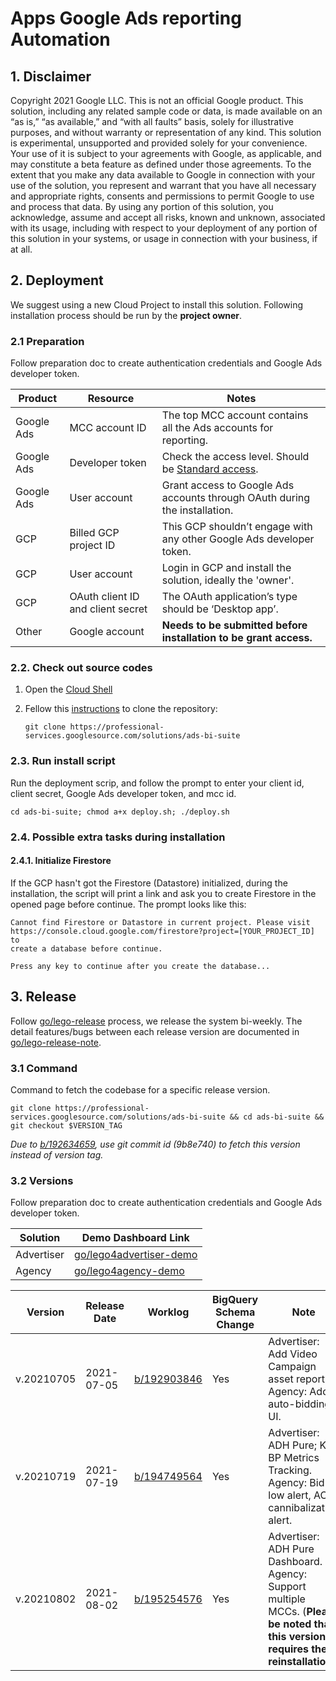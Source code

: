 # Apps Google Ads reporting Automation

## 1. Disclaimer

Copyright 2021 Google LLC.
This is not an official Google product. This solution, including any related
sample code or data, is made available on an “as is,” “as available,” and “with
all faults” basis, solely for illustrative purposes, and without warranty or
representation of any kind. This solution is experimental, unsupported and
provided solely for your convenience. Your use of it is subject to your
agreements with Google, as applicable, and may constitute a beta feature as
defined under those agreements.  To the extent that you make any data available
to Google in connection with your use of the solution, you represent and warrant
that you have all necessary and appropriate rights, consents and permissions to
permit Google to use and process that data. By using any portion of this
solution, you acknowledge, assume and accept all risks, known and unknown,
associated with its usage, including with respect to your deployment of any
portion of this solution in your systems, or usage in connection with your
business, if at all.

## 2. Deployment

We suggest using a new Cloud Project to install this solution. Following
installation process should be run by the  __project owner__.

### 2.1 Preparation

Follow preparation doc to create authentication credentials and Google Ads
developer token.

Product    | Resource     | Notes
---------- | --------------- | ---------------------------------------
Google Ads | MCC account ID  | The top MCC account contains all the Ads accounts for reporting.
Google Ads | Developer token | Check the access level. Should be [Standard access].
Google Ads | User account    | Grant access to Google Ads accounts through OAuth during the installation.
GCP        | Billed GCP project ID  | This GCP shouldn’t engage with any other Google Ads developer token.
GCP        | User account    | Login in GCP and install the solution, ideally the 'owner'.
GCP        | OAuth client ID and client secret | The OAuth application’s type should be ‘Desktop app’.
Other      | Google account  | __Needs to be submitted before installation to be grant access.__

[Standard access]:https://developers.google.com/adwords/api/docs/access-levels#access_levels

### 2.2. Check out source codes

1. Open the [Cloud Shell](https://cloud.google.com/shell/)
2. Fellow this [instructions](https://g3doc.corp.google.com/company/teams/gtech/ads/das/cse/faq/tools/professional-services-googlesource-com.md#working-from-gcp) to clone the repository:

    ```shell
    git clone https://professional-services.googlesource.com/solutions/ads-bi-suite
    ```

### 2.3. Run install script

Run the deployment scrip, and follow the prompt to enter your client id,
client secret, Google Ads developer token, and mcc id.

   ```shell
   cd ads-bi-suite; chmod a+x deploy.sh; ./deploy.sh
   ```

### 2.4. Possible extra tasks during installation

#### 2.4.1. Initialize Firestore

If the GCP hasn't got the Firestore (Datastore) initialized, during the
installation, the script will print a link and ask you to create Firestore in
the opened page before continue. The prompt looks like this:

```shell
Cannot find Firestore or Datastore in current project. Please visit
https://console.cloud.google.com/firestore?project=[YOUR_PROJECT_ID] to
create a database before continue.

Press any key to continue after you create the database...
```

## 3. Release

Follow [go/lego-release](go/lego-release) process, we release the system
bi-weekly. The detail features/bugs between each release version are documented
in [go/lego-release-note](go/lego-release-note).

### 3.1 Command

Command to fetch the codebase for a specific release version.

```shell
git clone https://professional-services.googlesource.com/solutions/ads-bi-suite && cd ads-bi-suite && git checkout $VERSION_TAG
```

_Due to [b/192634659](b/192634659), use git commit id (9b8e740) to fetch this version instead of version tag._

### 3.2 Versions

Follow preparation doc to create authentication credentials and Google Ads
developer token.

| Solution    | Demo Dashboard Link |
| ---------- | ------------ |
| Advertiser | [go/lego4advertiser-demo](go/lego4advertiser-demo) |
| Agency | [go/lego4agency-demo](go/lego4agency-demo) |


| Version    | Release Date | Worklog    | BigQuery Schema Change | Note |
| ---------- | ------------ | -----------| ----------------| ------------------------|
| v.20210705 | 2021-07-05   | [b/192903846](b/192903846) | Yes | Advertiser: Add Video Campaign asset report. Agency: Add auto-bidding UI. |
| v.20210719 | 2021-07-19   | [b/194749564](b/194749564) | Yes | Advertiser: ADH Pure; Key BP Metrics Tracking. Agency: Bid low alert, AC cannibalization alert. |
| v.20210802 | 2021-08-02   | [b/195254576](b/195254576) | Yes | Advertiser: ADH Pure Dashboard. Agency: Support multiple MCCs. (**Please be noted that this version requires the reinstallation.**) |
